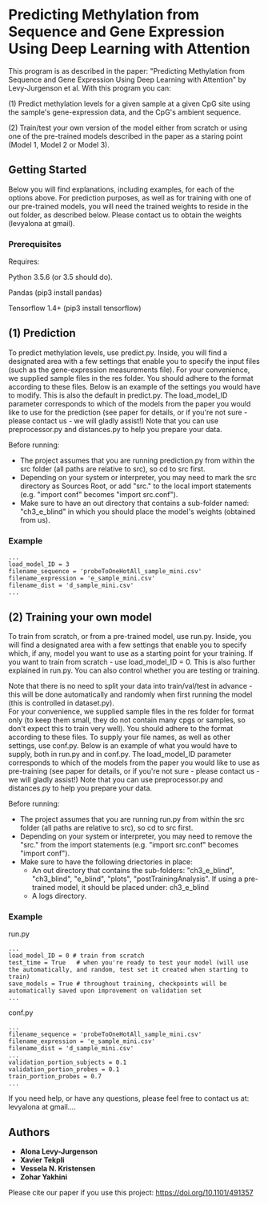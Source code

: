 # Predicting Methylation from Sequence and Gene Expression Using Deep Learning with Attention

This program is as described in the paper: "Predicting Methylation from Sequence and Gene Expression Using Deep Learning with Attention" by Levy-Jurgenson et al.
With this program you can:

(1) Predict methylation levels for a given sample at a given CpG site using the sample's gene-expression data, and the CpG's ambient sequence. 

(2) Train/test your own version of the model either from scratch or using one of the pre-trained models described in the paper as a staring point (Model 1, Model 2 or Model 3).

## Getting Started

Below you will find explanations, including examples, for each of the options above. 
For prediction purposes, as well as for training with one of our pre-trained models, you will need the trained weights to reside in the out folder, as described below. 
Please contact us to obtain the weights (levyalona at gmail).  

### Prerequisites 

Requires:

Python 3.5.6 (or 3.5 should do). 

Pandas (pip3 install pandas)

Tensorflow 1.4+ (pip3 install tensorflow)


## (1) Prediction

To predict methylation levels, use predict.py. Inside, you will find a designated area with a few settings that enable you to specify the input files (such as the gene-expression measurements file). 
For your convenience, we supplied sample files in the res folder. You should adhere to the format according to these files. Below is an example of the settings you would have to modify. This is also the default in predict.py.
The load_model_ID parameter corresponds to which of the models from the paper you would like to use for the prediction (see paper for details, or if you're not sure - please contact us - we will gladly assist!) 
Note that you can use preprocessor.py and distances.py to help you prepare your data.

Before running:

* The project assumes that you are running prediction.py from within the src folder (all paths are relative to src), so cd to src first.
* Depending on your system or interpreter, you may need to mark the src directory as Sources Root, or add "src." to the local import statements (e.g. "import conf" becomes "import src.conf").
* Make sure to have an out directory that contains a sub-folder named: "ch3_e_blind" in which you should place the model's weights (obtained from us). 


### Example
```
...
load_model_ID = 3
filename_sequence = 'probeToOneHotAll_sample_mini.csv'
filename_expression = 'e_sample_mini.csv'
filename_dist = 'd_sample_mini.csv'
...
```

## (2) Training your own model

To train from scratch, or from a pre-trained model, use run.py. Inside, you will find a designated area with a few settings that enable you to specify which, if any, model you want to use as a starting point for your training. 
If you want to train from scratch - use load_model_ID = 0. This is also further explained in run.py. You can also control whether you are testing or training.

Note that there is no need to split your data into train/val/test in advance - this will be done automatically and randomly when first running the model (this is controlled in dataset.py).  
For your convenience, we supplied sample files in the res folder for format only (to keep them small, they do not contain many cpgs or samples, so don't expect this to train very well). You should adhere to the format according to these files. To supply your file names, as well as other settings, use conf.py. 
Below is an example of what you would have to supply, both in run.py and in conf.py.
The load_model_ID parameter corresponds to which of the models from the paper you would like to use as pre-training (see paper for details, or if you're not sure - please contact us - we will gladly assist!) 
Note that you can use preprocessor.py and distances.py to help you prepare your data.

Before running:

* The project assumes that you are running run.py from within the src folder (all paths are relative to src), so cd to src first.
* Depending on your system or interpreter, you may need to remove the "src." from the import statements (e.g. "import src.conf" becomes "import conf").
* Make sure to have the following driectories in place:
    * An out directory that contains the sub-folders: "ch3_e_blind", "ch3_blind", "e_blind", "plots", "postTrainingAnalysis". If using a pre-trained model, it should be placed under:  ch3_e_blind
    * A logs directory.



### Example

run.py
```
...
load_model_ID = 0 # train from scratch
test_time = True   # when you're ready to test your model (will use the automatically, and random, test set it created when starting to train)
save_models = True # throughout training, checkpoints will be automatically saved upon improvement on validation set
...
```

conf.py
```
...
filename_sequence = 'probeToOneHotAll_sample_mini.csv'
filename_expression = 'e_sample_mini.csv'
filename_dist = 'd_sample_mini.csv'
...
validation_portion_subjects = 0.1
validation_portion_probes = 0.1
train_portion_probes = 0.7
...
```

If you need help, or have any questions, please feel free to contact us at: levyalona at gmail....

## Authors

* **Alona Levy-Jurgenson** 
* **Xavier Tekpli**
* **Vessela N. Kristensen**
* **Zohar Yakhini**

Please cite our paper if you use this project:
https://doi.org/10.1101/491357


